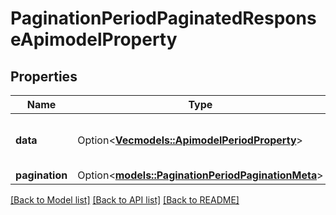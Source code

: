 # PaginationPeriodPaginatedResponseApimodelProperty

## Properties

Name | Type | Description | Notes
------------ | ------------- | ------------- | -------------
**data** | Option<[**Vec<models::ApimodelPeriodProperty>**](apimodel.Property.md)> | The list of items in the current result set | [optional]
**pagination** | Option<[**models::PaginationPeriodPaginationMeta**](pagination.PaginationMeta.md)> |  | [optional]

[[Back to Model list]](../README.md#documentation-for-models) [[Back to API list]](../README.md#documentation-for-api-endpoints) [[Back to README]](../README.md)


